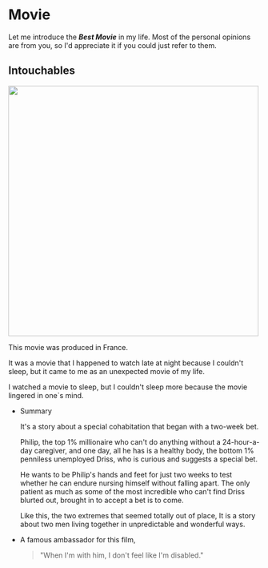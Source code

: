 # Movie
Let me introduce the **_Best Movie_** in my life.
Most of the personal opinions are from you, so I'd appreciate it if you could just refer to them.

## Intouchables

<img src="https://t1.daumcdn.net/cfile/18518C4F4F2F710A23?original" width="500" height="500">


This movie was produced in France.

It was a movie that I happened to watch late at night because I couldn't sleep, but it came to me as an unexpected movie of my life.

I watched a movie to sleep, but I couldn't sleep more because the movie lingered in one`s mind.

- Summary

  It's a story about a special cohabitation that began with a two-week bet.

  Philip, the top 1% millionaire who can't do anything without a 24-hour-a-day caregiver, and one day, all he has is a healthy body, the bottom 1% penniless unemployed Driss,   who is curious and suggests a special bet.

  He wants to be Philip's hands and feet for just two weeks to test whether he can endure nursing himself without falling apart.
  The only patient as much as some of the most incredible who can't find Driss blurted out, brought in to accept a bet is to come.

  Like this, the two extremes that seemed totally out of place,
  It is a story about two men living together in unpredictable and wonderful ways.

- A famous ambassador for this film,
  > "When I'm with him, I don't feel like I'm disabled."
